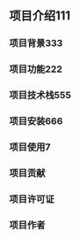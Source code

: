 ## 项目介绍111


### 项目背景333


### 项目功能222


### 项目技术栈555

### 项目安装666

### 项目使用7

### 项目贡献

### 项目许可证

### 项目作者


